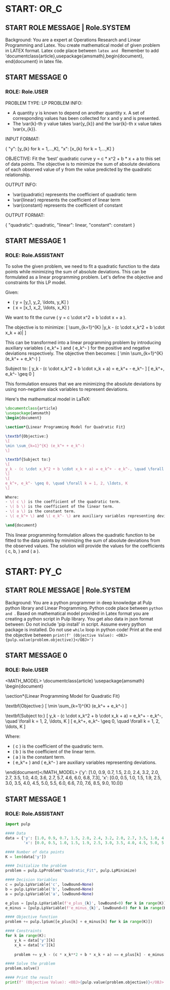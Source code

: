 # START: OR_C 
## START ROLE MESSAGE | Role.SYSTEM 
Background: You are a expert at Operations Research and Linear Programming and Latex. You create mathematical model of given problem in LATEX format. Latex code place between ```latex and ``` Remember to add 'documentclass{article},usepackage{amsmath},begin{document}, end{document} in latex file. 
## START MESSAGE 0 
### ROLE: Role.USER
<DESCRIPTION>
PROBLEM TYPE: LP
PROBLEM INFO:

- A quantity y is known to depend on another quantity x. A set of corresponding values has been collected for x and y and is presented.
- The \var{k}-th y value takes \var{y_{k}} and the \var{k}-th x value takes \var{x_{k}}.

INPUT FORMAT:

{
    "y": [y_{k} for k = 1,...,K],
    "x": [x_{k} for k = 1,...,K]
}


OBJECTIVE: Fit the ‘best’ quadratic curve y = c * x^2 + b * x + a to this set of data points. The objective is to minimize the sum of absolute deviations of each observed value of y from the value predicted by the quadratic relationship.

OUTPUT INFO:

- \var{quadratic} represents the coefficient of quadratic term
- \var{linear} represents the coefficient of linear term
- \var{constant} represents the coefficient of constant

OUTPUT FORMAT:

{
    "quadratic": quadratic,
    "linear": linear,
    "constant": constant
}
</DESCRIPTION>


## START MESSAGE 1 
### ROLE: Role.ASSISTANT
To solve the given problem, we need to fit a quadratic function to the data points while minimizing the sum of absolute deviations. This can be formulated as a linear programming problem. Let's define the objective and constraints for this LP model.

Given:
- \( y = [y_1, y_2, \ldots, y_K] \)
- \( x = [x_1, x_2, \ldots, x_K] \)

We want to fit the curve \( y = c \cdot x^2 + b \cdot x + a \).

The objective is to minimize:
\[ \sum_{k=1}^{K} |y_k - (c \cdot x_k^2 + b \cdot x_k + a)| \]

This can be transformed into a linear programming problem by introducing auxiliary variables \( e_k^+ \) and \( e_k^- \) for the positive and negative deviations respectively. The objective then becomes:
\[ \min \sum_{k=1}^{K} (e_k^+ + e_k^-) \]

Subject to:
\[ y_k - (c \cdot x_k^2 + b \cdot x_k + a) = e_k^+ - e_k^- \]
\[ e_k^+, e_k^- \geq 0 \]

This formulation ensures that we are minimizing the absolute deviations by using non-negative slack variables to represent deviations.

Here's the mathematical model in LaTeX:

```latex
\documentclass{article}
\usepackage{amsmath}
\begin{document}

\section*{Linear Programming Model for Quadratic Fit}

\textbf{Objective:}
\[
\min \sum_{k=1}^{K} (e_k^+ + e_k^-)
\]

\textbf{Subject to:}
\[
y_k - (c \cdot x_k^2 + b \cdot x_k + a) = e_k^+ - e_k^-, \quad \forall k = 1, 2, \ldots, K
\]
\[
e_k^+, e_k^- \geq 0, \quad \forall k = 1, 2, \ldots, K
\]

Where:
- \( c \) is the coefficient of the quadratic term.
- \( b \) is the coefficient of the linear term.
- \( a \) is the constant term.
- \( e_k^+ \) and \( e_k^- \) are auxiliary variables representing deviations.

\end{document}
```

This linear programming formulation allows the quadratic function to be fitted to the data points by minimizing the sum of absolute deviations from the observed values. The solution will provide the values for the coefficients \( c, b, \) and \( a \).

# START: PY_C 
## START ROLE MESSAGE | Role.SYSTEM 
Background: You are a python programmer in deep knowledge at Pulp python library and Linear Programming. Python code place between ```python and ```. Based on mathematical model provided in Latex format you are creating a python script in Pulp library. You get also data in json format between: <DATA></DATA> Do not include 'pip install' in script. Assume every python package is installed. Do not use `while` loop in python code! Print at the end the objective between <OBJ></OBJ> `print(f' (Objective Value): <OBJ>{pulp.value(problem.objective)}</OBJ>')` 
## START MESSAGE 0 
### ROLE: Role.USER
<MATH_MODEL>
\documentclass{article}
\usepackage{amsmath}
\begin{document}

\section*{Linear Programming Model for Quadratic Fit}

\textbf{Objective:}
\[
\min \sum_{k=1}^{K} (e_k^+ + e_k^-)
\]

\textbf{Subject to:}
\[
y_k - (c \cdot x_k^2 + b \cdot x_k + a) = e_k^+ - e_k^-, \quad \forall k = 1, 2, \ldots, K
\]
\[
e_k^+, e_k^- \geq 0, \quad \forall k = 1, 2, \ldots, K
\]

Where:
- \( c \) is the coefficient of the quadratic term.
- \( b \) is the coefficient of the linear term.
- \( a \) is the constant term.
- \( e_k^+ \) and \( e_k^- \) are auxiliary variables representing deviations.

\end{document}</MATH_MODEL>
<DATA>
{'y': [1.0, 0.9, 0.7, 1.5, 2.0, 2.4, 3.2, 2.0, 2.7, 3.5, 1.0, 4.0, 3.6, 2.7, 5.7, 4.6, 6.0, 6.8, 7.3], 'x': [0.0, 0.5, 1.0, 1.5, 1.9, 2.5, 3.0, 3.5, 4.0, 4.5, 5.0, 5.5, 6.0, 6.6, 7.0, 7.6, 8.5, 9.0, 10.0]}</DATA>


## START MESSAGE 1 
### ROLE: Role.ASSISTANT
```python
import pulp

#### Data
data = {'y': [1.0, 0.9, 0.7, 1.5, 2.0, 2.4, 3.2, 2.0, 2.7, 3.5, 1.0, 4.0, 3.6, 2.7, 5.7, 4.6, 6.0, 6.8, 7.3],
        'x': [0.0, 0.5, 1.0, 1.5, 1.9, 2.5, 3.0, 3.5, 4.0, 4.5, 5.0, 5.5, 6.0, 6.6, 7.0, 7.6, 8.5, 9.0, 10.0]}

#### Number of data points
K = len(data['y'])

#### Initialize the problem
problem = pulp.LpProblem("Quadratic_Fit", pulp.LpMinimize)

#### Decision Variables
c = pulp.LpVariable('c', lowBound=None)
b = pulp.LpVariable('b', lowBound=None)
a = pulp.LpVariable('a', lowBound=None)

e_plus = [pulp.LpVariable(f'e_plus_{k}', lowBound=0) for k in range(K)]
e_minus = [pulp.LpVariable(f'e_minus_{k}', lowBound=0) for k in range(K)]

#### Objective function
problem += pulp.lpSum([e_plus[k] + e_minus[k] for k in range(K)])

#### Constraints
for k in range(K):
    y_k = data['y'][k]
    x_k = data['x'][k]
    
    problem += y_k - (c * x_k**2 + b * x_k + a) == e_plus[k] - e_minus[k], f"error_constraint_{k}"

#### Solve the problem
problem.solve()

#### Print the result
print(f' (Objective Value): <OBJ>{pulp.value(problem.objective)}</OBJ>')
```

